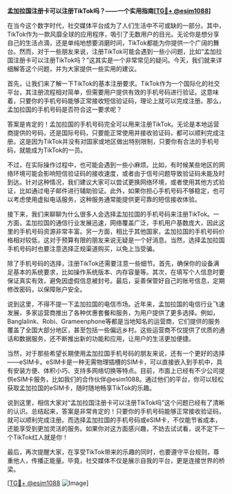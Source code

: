 **孟加拉国注册卡可以注册TikTok吗？——一个实用指南[[TG💪+ @esim1088](https://t.me/s/esim1088)]**

在当今这个数字时代，社交媒体平台成为了人们生活中不可或缺的一部分。其中，TikTok作为一款风靡全球的应用程序，吸引了无数用户的目光。无论你是想分享自己的生活点滴，还是单纯地想要消磨时间，TikTok都能为你提供一个广阔的舞台。然而，对于一些朋友来说，注册TikTok可能会遇到一些小问题，比如“孟加拉国注册卡可以注册TikTok吗？”这其实是一个非常常见的疑问。今天，我们就来详细解答这个问题，并为大家提供一些实用的建议。

首先，让我们来了解一下TikTok的基本注册要求。TikTok作为一个国际化的社交平台，其注册流程相对简单，但需要用户提供有效的手机号码进行验证。这意味着，只要你的手机号码能够正常接收短信验证码，理论上就可以完成注册。那么，孟加拉国的手机号码是否符合这一要求呢？

答案是肯定的！孟加拉国的手机号码完全可以用来注册TikTok。无论是本地运营商提供的号码，还是国际号码，只要能正常使用并接收验证码，都可以顺利完成注册。这是因为TikTok并没有对国家或地区做出特别限制，只要你有合法的手机号码，就能成为TikTok的一员。

不过，在实际操作过程中，也可能会遇到一些小麻烦。比如，有时候某些地区的网络环境可能会影响短信验证码的接收速度，或者由于信号问题导致验证码未能及时到达。针对这种情况，我们建议大家可以尝试更换网络环境，或者使用其他方式验证，比如通过电子邮件进行辅助验证。此外，如果你担心手机号码不够稳定，也可以考虑使用虚拟电话服务，这种服务通常能提供更可靠的短信接收体验。

接下来，我们来聊聊为什么很多人会选择孟加拉国的手机号码来注册TikTok。一方面，孟加拉国的通信行业发展迅速，网络覆盖广泛，手机用户基数庞大，因此这里的手机号码资源非常丰富。另一方面，相比于其他国家，孟加拉国的手机号码价格相对较低，这对于预算有限的朋友来说无疑是一个好消息。当然，选择孟加拉国手机号码时也要注意选择正规渠道购买，以免上当受骗。

除了手机号码的选择，注册TikTok还需要注意一些细节。首先，确保你的设备满足基本的系统要求，比如操作系统版本、内存容量等。其次，在填写个人信息时要保证真实有效，避免因虚假信息被封号。最后，妥善保管好自己的账号信息，定期修改密码，以保障账户安全。

说到这里，不得不提一下孟加拉国的电信市场。近年来，孟加拉国的电信行业飞速发展，多家运营商推出了各种优惠套餐和服务，为用户提供了更多选择。例如，Banglalink、Robi、Grameenphone等都是当地知名的运营商，它们提供的服务覆盖了全国大部分地区，甚至包括一些偏远乡村。这些运营商不仅提供了优质的通话和数据服务，还不断推出新的功能和应用，让用户的生活更加便捷。

当然，对于那些希望长期使用孟加拉国手机号码的朋友来说，还有一个更好的选择——eSIM卡。eSIM卡是一种无需物理插槽的SIM卡，可以直接嵌入到手机中，具有安装方便、体积小巧、支持多网络切换等特点。目前，市面上已经有不少公司提供eSIM卡服务，比如我们的合作伙伴@esim1088。通过他们的平台，你可以轻松获取孟加拉国的eSIM卡，随时随地畅享TikTok的乐趣。

说到这里，相信大家对“孟加拉国注册卡可以注册TikTok吗”这个问题已经有了清晰的认识。总结起来，答案是非常肯定的！只要你的手机号码能够正常接收验证码，就可以顺利完成注册。而选择孟加拉国的手机号码或eSIM卡，不仅能节省成本，还能享受到更加灵活的服务。如果你对这方面感兴趣，不妨去试试看，说不定下一个TikTok红人就是你！

最后，再次提醒大家，在享受TikTok带来的乐趣的同时，也要遵守平台规则，尊重他人，传播正能量。毕竟，社交媒体不仅是展示自我的平台，更是连接世界的桥梁。

[[TG💪+ @esim1088](https://t.me/s/esim1088) ![Image](https://i.postimg.cc/4NQfJmqS/Snipaste-2025-05-13-00-14-12.png)]